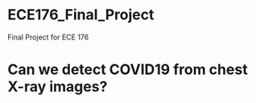 # ECE176_Final_Project
Final Project for ECE 176

# Can we detect COVID19 from chest X-ray images? 
